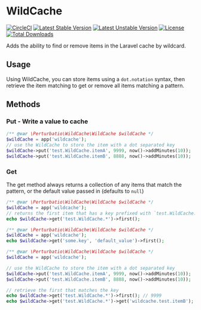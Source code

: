 # WildCache

[![CircleCI](https://circleci.com/gh/Perturbatio/WildCache/tree/master.svg?style=shield)](https://circleci.com/gh/Perturbatio/WildCache/tree/master)
[![Latest Stable Version](https://poser.pugx.org/perturbatio/WildCache/v/stable?format=flat)](https://packagist.org/packages/perturbatio/cachetags)
[![Latest Unstable Version](https://poser.pugx.org/perturbatio/wildcache/v/unstable?format=flat)](https://packagist.org/packages/perturbatio/wildcache)
[![License](https://poser.pugx.org/perturbatio/wildcache/license?format=flat)](https://packagist.org/packages/perturbatio/wildcache)
[![Total Downloads](https://poser.pugx.org/perturbatio/wildcache/downloads?format=flat)](https://packagist.org/packages/perturbatio/wildcache)

Adds the ability to find or remove items in the Laravel cache by wildcard.

## Usage
Using WildCache, you can store items using a `dot.notation` syntax, then retrieve the item 
matching to get or remove all items matching a pattern.

## Methods

### Put - Write a value to cache

```PHP
/** @var \Perturbatio\WildCache\WildCache $wildCache */
$wildCache = app('wildcache');
// use the WildCache to store the item with a dot separated key
$wildCache->put('test.WildCache.itemA', 9999, now()->addMinutes(10));
$wildCache->put('test.WildCache.itemB', 8888, now()->addMinutes(10));

```
### Get

The get method always returns a collection of any items that match the pattern, or the default value passed in
 (defaults to `null`)

```PHP
/** @var \Perturbatio\WildCache\WildCache $wildCache */
$wildCache = app('wildcache');
// returns the first item that has a key prefixed with `test.WildCache.`
echo $wildCache->get('test.WildCache.*')->first(); 
```

```PHP
/** @var \Perturbatio\WildCache\WildCache $wildCache */
$wildCache = app('wildcache');
echo $wildCache->get('some.key', 'default_value')->first();
```

```PHP
/** @var \Perturbatio\WildCache\WildCache $wildCache */
$wildCache = app('wildcache');

// use the WildCache to store the item with a dot separated key
$wildCache->put('test.WildCache.itemA', 9999, now()->addMinutes(10));
$wildCache->put('test.WildCache.itemB', 8888, now()->addMinutes(10));

// retrieve the first that matches the key
echo $wildCache->get('test.WildCache.*')->first(); // 9999
echo $wildCache->get('test.WildCache.*')->get('wildcache.test.itemB');
```